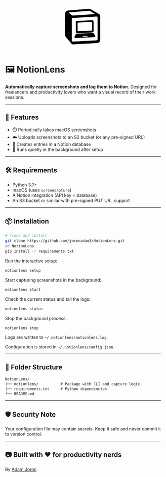 <p align="center">
  <img src="https://raw.githubusercontent.com/joronadam3/NotionLens/main/logo.png" alt="NotionLens Logo" width="150"/>
</p>

# 🖼️ NotionLens

**Automatically capture screenshots and log them to Notion.** Designed for freelancers and productivity lovers who want a visual record of their work sessions.

---

## 🚀 Features

- ⏱️ Periodically takes macOS screenshots
- ☁️ Uploads screenshots to an S3 bucket (or any pre-signed URL)
- 🧠 Creates entries in a Notion database
- 🔁 Runs quietly in the background after setup

---

## 🛠️ Requirements

- Python 3.7+
- macOS (uses `screencapture`)
- A Notion integration (API key + database)
- An S3 bucket or similar with pre-signed PUT URL support

---

## 📦 Installation

```bash
# Clone and install
git clone https://github.com/joronadam3/NotionLens.git
cd NotionLens
pip install -r requirements.txt
```

Run the interactive setup:

```bash
notionlens setup
```

Start capturing screenshots in the background:

```bash
notionlens start
```

Check the current status and tail the logs:

```bash
notionlens status
```

Stop the background process:

```bash
notionlens stop
```

Logs are written to `~/.notionlens/notionlens.log`.

Configuration is stored in `~/.notionlens/config.json`.

---

## 📁 Folder Structure

```
NotionLens/
├── notionlens/          # Package with CLI and capture logic
├── requirements.txt     # Python dependencies
└── README.md
```

---

## 🛡️ Security Note

Your configuration file may contain secrets. Keep it safe and never commit it to version control.

---

## 📷 Built with ❤️ for productivity nerds
By [Adam Joron](https://github.com/joronadam3)
